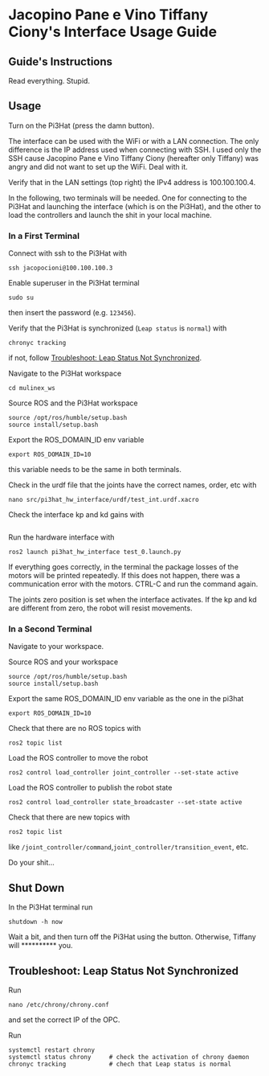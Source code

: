 # Jacopino Pane e Vino Tiffany Ciony's Interface Usage Guide

## Guide's Instructions

Read everything. Stupid.

## Usage

Turn on the Pi3Hat (press the damn button).

The interface can be used with the WiFi or with a LAN connection. The only difference is the IP address used when connecting with SSH. I used only the SSH cause Jacopino Pane e Vino Tiffany Ciony (hereafter only Tiffany) was angry and did not want to set up the WiFi. Deal with it.

Verify that in the LAN settings (top right) the IPv4 address is 100.100.100.4.

In the following, two terminals will be needed. One for connecting to the Pi3Hat and launching the interface (which is on the Pi3Hat), and the other to load the controllers and launch the shit in your local machine.

### In a First Terminal

Connect with ssh to the Pi3Hat with
```shell
ssh jacopocioni@100.100.100.3
```

Enable superuser in the Pi3Hat terminal
```shell
sudo su
```
then insert the password (e.g. `123456`).

Verify that the Pi3Hat is synchronized (`Leap status` is `normal`) with
```shell
chronyc tracking
```
if not, follow [Troubleshoot: Leap Status Not Synchronized](#troubleshoot-leap-status-not-synchronized).

Navigate to the Pi3Hat workspace
```shell
cd mulinex_ws
```

Source ROS and the Pi3Hat workspace
```shell
source /opt/ros/humble/setup.bash
source install/setup.bash
```

Export the ROS_DOMAIN_ID env variable
```shell
export ROS_DOMAIN_ID=10
```
this variable needs to be the same in both terminals.

Check in the urdf file that the joints have the correct names, order, etc with
```shell
nano src/pi3hat_hw_interface/urdf/test_int.urdf.xacro
```

Check the interface kp and kd gains with
```shell

```

Run the hardware interface with
```shell
ros2 launch pi3hat_hw_interface test_0.launch.py
```
If everything goes correctly, in the terminal the package losses of the motors will be printed repeatedly. If this does not happen, there was a communication error with the motors. CTRL-C and run the command again.

The joints zero position is set when the interface activates. If the kp and kd are different from zero, the robot will resist movements.

### In a Second Terminal

Navigate to your workspace.

Source ROS and your workspace
```shell
source /opt/ros/humble/setup.bash
source install/setup.bash
```

Export the same ROS_DOMAIN_ID env variable as the one in the pi3hat
```shell
export ROS_DOMAIN_ID=10
```

Check that there are no ROS topics with
```shell
ros2 topic list
```

Load the ROS controller to move the robot
```shell
ros2 control load_controller joint_controller --set-state active
```

Load the ROS controller to publish the robot state
```shell
ros2 control load_controller state_broadcaster --set-state active
```

Check that there are new topics with
```shell
ros2 topic list
```
like `/joint_controller/command`,`joint_controller/transition_event`, etc.

Do your shit...

## Shut Down

In the Pi3Hat terminal run
```shell
shutdown -h now
```

Wait a bit, and then turn off the Pi3Hat using the button. Otherwise, Tiffany will ********** you.

## Troubleshoot: Leap Status Not Synchronized

Run
```shell
nano /etc/chrony/chrony.conf
```
and set the correct IP of the OPC.

Run
```shell
systemctl restart chrony
systemctl status chrony     # check the activation of chrony daemon
chronyc tracking            # chech that Leap status is normal
```